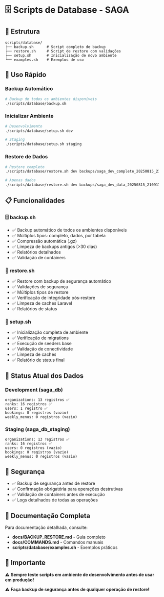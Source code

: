 # 🗄️ Scripts de Database - SAGA

## 📁 Estrutura

```
scripts/database/
├── backup.sh      # Script completo de backup
├── restore.sh     # Script de restore com validações
├── setup.sh       # Inicialização de novo ambiente
└── examples.sh    # Exemplos de uso
```

## 🚀 Uso Rápido

### Backup Automático
```bash
# Backup de todos os ambientes disponíveis
./scripts/database/backup.sh
```

### Inicializar Ambiente
```bash
# Desenvolvimento
./scripts/database/setup.sh dev

# Staging  
./scripts/database/setup.sh staging
```

### Restore de Dados
```bash
# Restore completo
./scripts/database/restore.sh dev backups/saga_dev_complete_20250815_210917.sql.gz

# Apenas dados
./scripts/database/restore.sh dev backups/saga_dev_data_20250815_210917.sql.gz data
```

## 📋 Funcionalidades

### 🗄️ backup.sh
- ✅ Backup automático de todos os ambientes disponíveis
- ✅ Múltiplos tipos: completo, dados, por tabela
- ✅ Compressão automática (.gz)
- ✅ Limpeza de backups antigos (>30 dias)
- ✅ Relatórios detalhados
- ✅ Validação de containers

### 🔄 restore.sh
- ✅ Restore com backup de segurança automático
- ✅ Validações de segurança
- ✅ Múltiplos tipos de restore
- ✅ Verificação de integridade pós-restore
- ✅ Limpeza de caches Laravel
- ✅ Relatórios de status

### 🌱 setup.sh
- ✅ Inicialização completa de ambiente
- ✅ Verificação de migrations
- ✅ Execução de seeders base
- ✅ Validação de conectividade
- ✅ Limpeza de caches
- ✅ Relatório de status final

## 🎯 Status Atual dos Dados

### Development (saga_db)
```
organizations: 13 registros ✅
ranks: 16 registros ✅  
users: 1 registro ✅
bookings: 0 registros (vazio)
weekly_menus: 0 registros (vazio)
```

### Staging (saga_db_staging)
```
organizations: 13 registros ✅
ranks: 16 registros ✅
users: 0 registros (vazio)
bookings: 0 registros (vazio)  
weekly_menus: 0 registros (vazio)
```

## 🔐 Segurança

- ✅ Backup de segurança antes de restore
- ✅ Confirmação obrigatória para operações destrutivas
- ✅ Validação de containers antes de execução
- ✅ Logs detalhados de todas as operações

## 📖 Documentação Completa

Para documentação detalhada, consulte:
- **docs/BACKUP_RESTORE.md** - Guia completo
- **docs/COMMANDS.md** - Comandos manuais
- **scripts/database/examples.sh** - Exemplos práticos

## 🚨 Importante

⚠️ **Sempre teste scripts em ambiente de desenvolvimento antes de usar em produção!**

⚠️ **Faça backup de segurança antes de qualquer operação de restore!**
